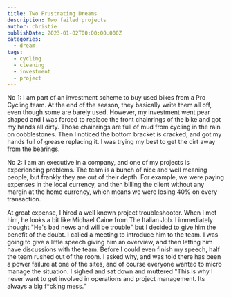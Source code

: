 ```yaml
---
title: Two Frustrating Dreams
description: Two failed projects
author: christie
publishDate: 2023-01-02T00:00:00.000Z
categories:
  - dream
tags:
  - cycling
  - cleaning
  - investment
  - project
---
```


No 1: I am part of an investment scheme to buy used bikes from a Pro Cycling team. At the end of the season, they basically write them all off, even though some are barely used. However, my investment went pear shaped and I was forced to replace the front chainrings of the bike and got my hands all dirty. Those chainrings are full of mud from cycling in the rain on cobblestones. Then I noticed the bottom bracket is cracked, and got my hands full of grease replacing it. I was trying my best to get the dirt away from the bearings.

No 2: I am an executive in a company, and one of my projects is experiencing problems. The team is a bunch of nice and well meaning people, but frankly they are out of their depth. For example, we were paying expenses in the local currency, and then billing the client without any margin at the home currency, which means we were losing 40% on every transaction.

At great expense, I hired a well known project troubleshooter. When I met him, he looks a bit like Michael Caine from The Italian Job. I immediately thought "He's bad news and will be trouble" but I decided to give him the benefit of the doubt. I called a meeting to introduce him to the team. I was going to give a little speech giving him an overview, and then letting him have discussions with the team. Before I could even finish my speech, half the team rushed out of the room. I asked why, and was told there has been a power failure at one of the sites, and of course everyone wanted to micro manage the situation. I sighed and sat down and muttered "This is why I never want to get involved in operations and project management. Its always a big f\*cking mess."
